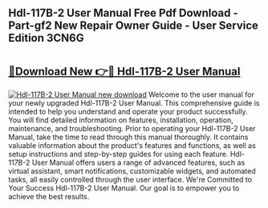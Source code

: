 ## Hdl-117B-2 User Manual Free Pdf Download - Part-gf2 New Repair Owner Guide - User Service Edition 3CN6G

# <h2><a href="http://bc28121.oget.top/?id=Hdl-117B-2+User+Manual">🔗Download New 👉🔴 Hdl-117B-2 User Manual</a></h2>

[![Hdl-117B-2 User Manual new download](https://i.imgur.com/5g1atiW.png)](http://bc28121.oget.top/?id=Hdl-117B-2+User+Manual)
Welcome to the user manual for your newly upgraded Hdl-117B-2 User Manual. This comprehensive guide is intended to help you understand and operate your product successfully. You will find detailed information on features, installation, operation, maintenance, and troubleshooting. Prior to operating your Hdl-117B-2 User Manual, take the time to read through this manual thoroughly. It contains valuable information about the product's features and functions, as well as setup instructions and step-by-step guides for using each feature. Hdl-117B-2 User Manual offers users a range of advanced features, such as virtual assistant, smart notifications, customizable widgets, and automated tasks, all easily controlled through the user interface. We're Committed to Your Success Hdl-117B-2 User Manual. Our goal is to empower you to achieve the best results.
